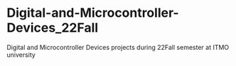 # Digital-and-Microcontroller-Devices_22Fall
Digital and Microcontroller Devices projects during 22Fall semester at ITMO university 
